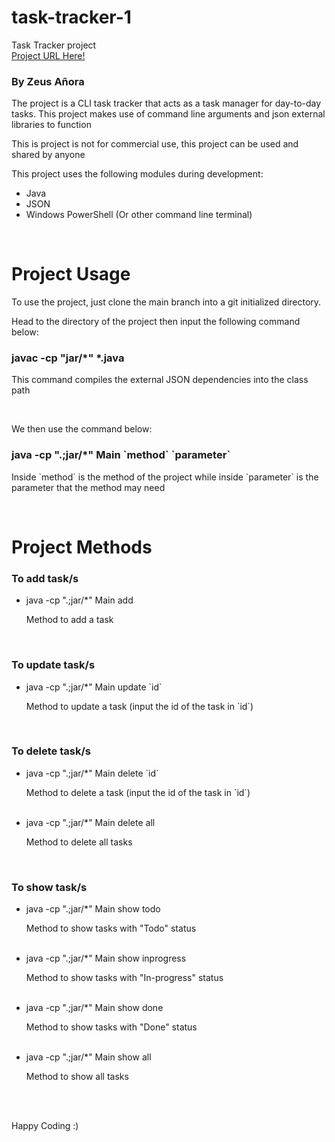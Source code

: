 # task-tracker-1
Task Tracker project <br>
<a href="https://github.com/luckybambo/task-tracker-1/tree/main">Project URL Here!</a>

<h3>By Zeus Añora</h3>

<p>The project is a CLI task tracker that acts as a task manager for day-to-day tasks. This project makes use of command line arguments and json external libraries to function</p>

<p>This is project is not for commercial use, this project can be used and shared by anyone</p>

<p>This project uses the following modules during development:</p>
<ul>
  <li>Java</li>
  <li>JSON</li>
  <li>Windows PowerShell (Or other command line terminal)</li>
</ul>

<br>

# Project Usage
<p>To use the project, just clone the main branch into a git initialized directory.</p>
<p>Head to the directory of the project then input the following command below:</p>
<h3>javac -cp "jar/*" *.java</h3>
<p>This command compiles the external JSON dependencies into the class path</p>
<br>
<p>We then use the command below:</p>
<h3>java -cp ".;jar/*" Main `method` `parameter` </h3>
<p>Inside `method` is the method of the project while inside `parameter` is the parameter that the method may need</p>

<br>

# Project Methods
<h3>To add task/s</h3>
<ul>
  <li>java -cp ".;jar/*" Main add <p>Method to add a task</p></li>
</ul>
<br>
<h3>To update task/s</h3>
<ul>
  <li>java -cp ".;jar/*" Main update `id` <p>Method to update a task (input the id of the task in `id`)</p></li>
</ul>
<br>
<h3>To delete task/s</h3>
<ul>
  <li>java -cp ".;jar/*" Main delete `id` <p>Method to delete a task (input the id of the task in `id`)</p></li><br>
  <li>java -cp ".;jar/*" Main delete all <p>Method to delete all tasks</p></li>
</ul>
<br>
<h3>To show task/s</h3>
<ul>
  <li>java -cp ".;jar/*" Main show todo <p>Method to show tasks with "Todo" status</p></li><br>
  <li>java -cp ".;jar/*" Main show inprogress <p>Method to show tasks with "In-progress" status</p></li><br>
  <li>java -cp ".;jar/*" Main show done <p>Method to show tasks with "Done" status</p></li><br>
  <li>java -cp ".;jar/*" Main show all <p>Method to show all tasks</p></li>
</ul>

<br><br>
<p>Happy Coding :)</p>
